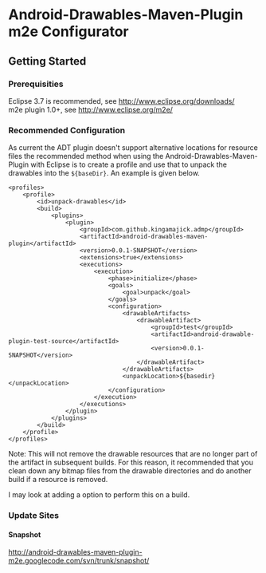 # Android-Drawables-Maven-Plugin m2e Configurator

## Getting Started

### Prerequisities

Eclipse 3.7 is recommended, see http://www.eclipse.org/downloads/  
m2e plugin 1.0+, see http://www.eclipse.org/m2e/

### Recommended Configuration ###

As current the ADT plugin doesn't support alternative locations for resource files the recommended method when using the Android-Drawables-Maven-Plugin with Eclipse is to create a profile and use that to unpack the drawables into the ```${baseDir}```.  An example is given below.

    <profiles>  
        <profile>  
            <id>unpack-drawables</id>  
            <build>  
                <plugins>  
                    <plugin>  
                        <groupId>com.github.kingamajick.admp</groupId>  
                        <artifactId>android-drawables-maven-plugin</artifactId>  
                        <version>0.0.1-SNAPSHOT</version>  
                        <extensions>true</extensions>  
                        <executions>  
                            <execution>  
                                <phase>initialize</phase>  
                                <goals>  
                                    <goal>unpack</goal>  
                                </goals>  
                                <configuration>  
                                    <drawableArtifacts>  
                                        <drawableArtifact>  
                                            <groupId>test</groupId>  
                                            <artifactId>android-drawable-plugin-test-source</artifactId>  
                                            <version>0.0.1-SNAPSHOT</version>  
                                        </drawableArtifact>  
                                    </drawableArtifacts>  
                                    <unpackLocation>${basedir}</unpackLocation>  
                                </configuration>  
                            </execution>  
                        </executions>  
                    </plugin>  
                </plugins>  
            </build>  
        </profile>  
    </profiles>

Note: This will not remove the drawable resources that are no longer part of the artifact in subsequent builds.  For this reason, it recommended that you clean down any bitmap files from the drawable directories and do another build if a resource is removed.

I may look at adding a option to perform this on a build.

### Update Sites

#### Snapshot ####

http://android-drawables-maven-plugin-m2e.googlecode.com/svn/trunk/snapshot/